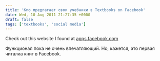 ```yaml
---
title: 'Kno предлагает свои учебники в Textbooks on Facebook'
date: Wed, 10 Aug 2011 21:27:35 +0000
draft: false
tags: ['textbooks', 'social media']
---
```


Check out this website I found at [apps.facebook.com](http://apps.facebook.com/goodtokno/)

Функционал пока не очень впечатляющий. Но, кажется, это первая читалка книг в Facebook.